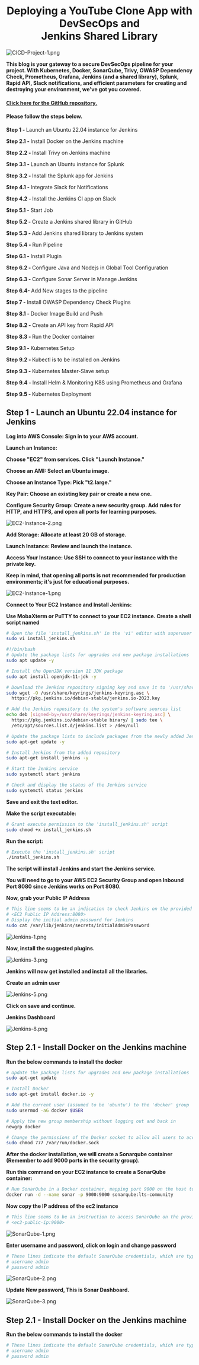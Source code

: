<div>
  <h1 align="center"><b>Deploying a YouTube Clone App with DevSecOps and <br/>Jenkins Shared Library</b></h1>
  <img src="./public/assets/CICD-Project-1.png" alt="CICD-Project-1.png">
  <p><b>This blog is your gateway to a secure DevSecOps pipeline for your project. With Kubernetes, Docker, SonarQube, Trivy, OWASP Dependency Check, Prometheus, Grafana, Jenkins (and a shared library), Splunk, Rapid API, Slack notifications, and efficient parameters for creating and destroying your environment, we've got you covered.</b></p>
  <h4>
      <b>
        <u>
          <a href="https://github.com/Shravankumar1989/Youtube-clone-app.git">
            Click here for the GitHub repository.
          </a>
        </u>
      </b>
  </h4>
  <h4>
    Please follow the steps below.
  </h4>
  <p><b>Step 1 - </b>Launch an Ubuntu 22.04 instance for Jenkins</p>
  <p><b>Step 2.1 - </b>Install Docker on the Jenkins machine</p>
  <p><b>Step 2.2 - </b>Install Trivy on Jenkins machine</p>
  <p><b>Step 3.1 - </b>Launch an Ubuntu instance for Splunk</p>
  <p><b>Step 3.2 - </b>Install the Splunk app for Jenkins</p>
  <p><b>Step 4.1 - </b>Integrate Slack for Notifications</p>
  <p><b>Step 4.2 - </b>Install the Jenkins CI app on Slack</p>
  <p><b>Step 5.1 - </b>Start Job</p>
  <p><b>Step 5.2 - </b>Create a Jenkins shared library in GitHub</p>
  <p><b>Step 5.3 - </b>Add Jenkins shared library to Jenkins system</p>
  <p><b>Step 5.4 - </b>Run Pipeline</p>
  <p><b>Step 6.1 - </b>Install Plugin</p>
  <p><b>Step 6.2 - </b>Configure Java and Nodejs in Global Tool Configuration</p>
  <p><b>Step 6.3 - </b>Configure Sonar Server in Manage Jenkins</p>
  <p><b>Step 6.4- </b>Add New stages to the pipeline</p>
  <p><b>Step 7 - </b>Install OWASP Dependency Check Plugins</p>
  <p><b>Step 8.1 - </b>Docker Image Build and Push</p>
  <p><b>Step 8.2 - </b>Create an API key from Rapid API</p>
  <p><b>Step 8.3 - </b>Run the Docker container</p>
  <p><b>Step 9.1 - </b>Kubernetes Setup</p>
  <p><b>Step 9.2 - </b>Kubectl is to be installed on Jenkins</p>
  <p><b>Step 9.3 - </b>Kubernetes Master-Slave setup</p>
  <p><b>Step 9.4 - </b>Install Helm & Monitoring K8S using Prometheus and Grafana</p>
  <p><b>Step 9.5 - </b>Kubernetes Deployment</p>

  <h2><b>Step 1 - Launch an Ubuntu 22.04 instance for Jenkins</b></h2>
  <p><b>Log into AWS Console: Sign in to your AWS account.</b></p>
  <p><b>Launch an Instance:</b></p>
  <p><b>Choose "EC2" from services. Click "Launch Instance."</b></p>
  <p><b>Choose an AMI: Select an Ubuntu image.</b></p>
  <p><b>Choose an Instance Type: Pick "t2.large."</b></p>
  <p><b>Key Pair: Choose an existing key pair or create a new one.</b></p>
  <p><b>Configure Security Group: Create a new security group. Add rules for HTTP, and HTTPS, and open all ports for learning purposes.</b></p>
  <img src="./public/assets/EC2-Instance-2.png" alt="EC2-Instance-2.png">
  <p><b>Add Storage: Allocate at least 20 GB of storage.</b></p>
  <p><b>Launch Instance: Review and launch the instance.</b></p>
  <p><b>Access Your Instance: Use SSH to connect to your instance with the private key.</b></p>
  <p><b>Keep in mind, that opening all ports is not recommended for production environments; it's just for educational purposes.</b></p>
  <img src="./public/assets/EC2-Instance-1.png" alt="EC2-Instance-1.png">
  <p><b>Connect to Your EC2 Instance and Install Jenkins:</b></p>
  <p><b>Use MobaXterm or PuTTY to connect to your EC2 instance. Create a shell script named</b></p>
  
  ```sh
  # Open the file 'install_jenkins.sh' in the 'vi' editor with superuser privileges
  sudo vi install_jenkins.sh
  ```

  ```sh
  #!/bin/bash
  # Update the package lists for upgrades and new package installations
  sudo apt update -y
  
  # Install the OpenJDK version 11 JDK package
  sudo apt install openjdk-11-jdk -y
  
  # Download the Jenkins repository signing key and save it to '/usr/share/keyrings/jenkins-keyring.asc'
  sudo wget -O /usr/share/keyrings/jenkins-keyring.asc \
    https://pkg.jenkins.io/debian-stable/jenkins.io-2023.key
  
  # Add the Jenkins repository to the system's software sources list
  echo deb [signed-by=/usr/share/keyrings/jenkins-keyring.asc] \
    https://pkg.jenkins.io/debian-stable binary/ | sudo tee \
    /etc/apt/sources.list.d/jenkins.list > /dev/null
  
  # Update the package lists to include packages from the newly added Jenkins repository
  sudo apt-get update -y

  # Install Jenkins from the added repository
  sudo apt-get install jenkins -y
  
  # Start the Jenkins service
  sudo systemctl start jenkins
  
  # Check and display the status of the Jenkins service
  sudo systemctl status jenkins
  ```
  
  <p><b>Save and exit the text editor.</b></p>
  <p><b>Make the script executable:</b></p>
  
   ```sh
  # Grant execute permission to the 'install_jenkins.sh' script
  sudo chmod +x install_jenkins.sh
  ```
  <p><b>Run the script:</b></p>
  
  ```sh
  # Execute the 'install_jenkins.sh' script
  ./install_jenkins.sh
  ```
  <p><b>The script will install Jenkins and start the Jenkins service.</b></p>
  <p><b>You will need to go to your AWS EC2 Security Group and open Inbound Port 8080 since Jenkins works on Port 8080.</b></p>
  <p><b>Now, grab your Public IP Address</b></p>
  
  ```sh
  # This line seems to be an indication to check Jenkins on the provided EC2 public IP at port 8080
  # <EC2 Public IP Address:8080>
  # Display the initial admin password for Jenkins
  sudo cat /var/lib/jenkins/secrets/initialAdminPassword
  ```

  <img src="./public/assets/Jenkins-1.png" alt="Jenkins-1.png">
  <p><b>Now, install the suggested plugins.</b></p>
  <img src="./public/assets/Jenkins-3.png" alt="Jenkins-3.png">
  <p><b>Jenkins will now get installed and install all the libraries.</b></p>
  <p><b>Create an admin user</b></p>
  <img src="./public/assets/Jenkins-5.png" alt="Jenkins-5.png">
  <p><b>Click on save and continue.</b></p>
  <p><b>Jenkins Dashboard</b></p>
  <img src="./public/assets/Jenkins-8.png" alt="Jenkins-8.png">

  <h2><b>Step 2.1 - Install Docker on the Jenkins machine</b></h2>
  <p><b>Run the below commands to install the docker</b></p>
  
  ```sh
  # Update the package lists for upgrades and new package installations
  sudo apt-get update
  
  # Install Docker
  sudo apt-get install docker.io -y
  
  # Add the current user (assumed to be 'ubuntu') to the 'docker' group
  sudo usermod -aG docker $USER
  
  # Apply the new group membership without logging out and back in
  newgrp docker
  
  # Change the permissions of the Docker socket to allow all users to access it
  sudo chmod 777 /var/run/docker.sock
  ```

  <p><b>After the docker installation, we will create a Sonarqube container (Remember to add 9000 ports in the security group).</b></p>
  <p><b>Run this command on your EC2 instance to create a SonarQube container:</b></p>

  ```sh
  # Run SonarQube in a Docker container, mapping port 9000 on the host to port 9000 in the container
  docker run -d --name sonar -p 9000:9000 sonarqube:lts-community
  ```
  <p><b>Now copy the IP address of the ec2 instance</b></p>

  ```sh
  # This line seems to be an instruction to access SonarQube on the provided EC2 public IP at port 9000
  # <ec2-public-ip:9000>
  ```

  <img src="./public/assets/SonarQube-1.png" alt="SonarQube-1.png">
  <p><b>Enter username and password, click on login and change password</b></p>

  ```sh
  # These lines indicate the default SonarQube credentials, which are typically changed during initial setup
  # username admin
  # password admin
  ```
  <img src="./public/assets/SonarQube-2.png" alt="SonarQube-2.png">
  <p><b>Update New password, This is Sonar Dashboard.</b></p>
  <img src="./public/assets/SonarQube-3.png" alt="SonarQube-3.png">

  <h2><b>Step 2.1 - Install Docker on the Jenkins machine</b></h2>
  <p><b>Run the below commands to install the docker</b></p>
  
   ```sh
  # These lines indicate the default SonarQube credentials, which are typically changed during initial setup
  # username admin
  # password admin
  ```

  <p><b></b></p>
  <p><b></b></p>
  <p><b></b></p>
  <p><b></b></p>
  
  
</div>
